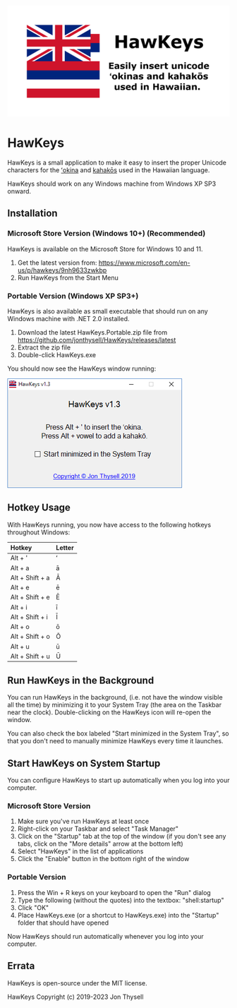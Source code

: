 ![HawKeys Banner](./.github/banner.png)

# HawKeys #

HawKeys is a small application to make it easy to insert the proper Unicode characters for the [ʻokina](http://www.olelo.hawaii.edu/olelo/puana/okina.php) and [kahakōs](http://www.olelo.hawaii.edu/olelo/puana/kahako.php) used in the Hawaiian language.

HawKeys should work on any Windows machine from Windows XP SP3 onward.

## Installation ##

### Microsoft Store Version (Windows 10+) (Recommended) ###

HawKeys is available on the Microsoft Store for Windows 10 and 11.

1. Get the latest version from: https://www.microsoft.com/en-us/p/hawkeys/9nh9633zwkbp
2. Run HawKeys from the Start Menu

### Portable Version (Windows XP SP3+) ###

HawKeys is also available as small executable that should run on any Windows machine with .NET 2.0 installed.

1. Download the latest HawKeys.Portable.zip file from https://github.com/jonthysell/HawKeys/releases/latest
2. Extract the zip file
3. Double-click HawKeys.exe

You should now see the HawKeys window running:

![HawKeys ScreenShot](./.github/screenshot.png)

## Hotkey Usage ##

With HawKeys running, you now have access to the following hotkeys throughout Windows:

| Hotkey          | Letter |
|:----------------|:-------|
| Alt + '         | ʻ      |
| Alt + a         | ā      |
| Alt + Shift + a | Ā      |
| Alt + e         | ē      |
| Alt + Shift + e | Ē      |
| Alt + i         | ī      |
| Alt + Shift + i | Ī      |
| Alt + o         | ō      |
| Alt + Shift + o | Ō      |
| Alt + u         | ū      |
| Alt + Shift + u | Ū      |

## Run HawKeys in the Background ##

You can run HawKeys in the background, (i.e. not have the window visible all the time) by minimizing it to your System Tray (the area on the Taskbar near the clock). Double-clicking on the HawKeys icon will re-open the window.

You can also check the box labeled "Start minimized in the System Tray", so that you don't need to manually minimize HawKeys every time it launches.

## Start HawKeys on System Startup ##

You can configure HawKeys to start up automatically when you log into your computer.

### Microsoft Store Version ###

1. Make sure you've run HawKeys at least once
2. Right-click on your Taskbar and select "Task Manager"
3. Click on the "Startup" tab at the top of the window (if you don't see any tabs, click on the "More details" arrow at the bottom left)
4. Select "HawKeys" in the list of applications
5. Click the "Enable" button in the bottom right of the window

### Portable Version ###

1. Press the Win + R keys on your keyboard to open the "Run" dialog
2. Type the following (without the quotes) into the textbox: "shell:startup"
3. Click "OK"
4. Place HawKeys.exe (or a shortcut to HawKeys.exe) into the "Startup" folder that should have opened

Now HawKeys should run automatically whenever you log into your computer.

## Errata ##

HawKeys is open-source under the MIT license.

HawKeys Copyright (c) 2019-2023 Jon Thysell
